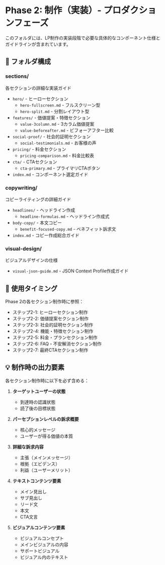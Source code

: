 # Phase 2: 制作（実装）- プロダクションフェーズ

このフォルダには、LP制作の実装段階で必要な具体的なコンポーネント仕様とガイドラインが含まれています。

## 📁 フォルダ構成

### sections/
各セクションの詳細な実装ガイド
- `hero/` - ヒーローセクション
  - `hero-fullscreen.md` - フルスクリーン型
  - `hero-split.md` - 分割レイアウト型
- `features/` - 価値提案・特徴セクション
  - `value-3column.md` - 3カラム価値提案
  - `value-beforeafter.md` - ビフォーアフター比較
- `social-proof/` - 社会的証明セクション
  - `social-testimonials.md` - お客様の声
- `pricing/` - 料金セクション
  - `pricing-comparison.md` - 料金比較表
- `cta/` - CTAセクション
  - `cta-primary.md` - プライマリCTAボタン
- `index.md` - コンポーネント選定ガイド

### copywriting/
コピーライティングの詳細ガイド
- `headlines/` - ヘッドライン作成
  - `headline-formulas.md` - ヘッドライン作成式
- `body-copy/` - 本文コピー
  - `benefit-focused-copy.md` - ベネフィット訴求文
- `index.md` - コピー作成総合ガイド

### visual-design/
ビジュアルデザインの仕様
- `visual-json-guide.md` - JSON Context Profile作成ガイド

## 🎯 使用タイミング

Phase 2の各セクション制作時に参照：
- ステップ2-1: ヒーローセクション制作
- ステップ2-2: 価値提案セクション制作
- ステップ2-3: 社会的証明セクション制作
- ステップ2-4: 機能・特徴セクション制作
- ステップ2-5: 料金・プランセクション制作
- ステップ2-6: FAQ・不安解消セクション制作
- ステップ2-7: 最終CTAセクション制作

## 💡 制作時の出力要素

各セクション制作時に以下を必ず含める：

1. **ターゲットユーザーの状態**
   - 到達時の認識状態
   - 読了後の目標状態

2. **パーセプションレベルの訴求概要**
   - 核心的メッセージ
   - ユーザーが得る価値の本質

3. **詳細な訴求内容**
   - 主張（メインメッセージ）
   - 根拠（エビデンス）
   - 利益（ユーザーメリット）

4. **テキストコンテンツ要素**
   - メイン見出し
   - サブ見出し
   - リード文
   - 本文
   - CTA文言

5. **ビジュアルコンテンツ要素**
   - ビジュアルコンセプト
   - メインビジュアルの内容
   - サポートビジュアル
   - ビジュアル内のテキスト